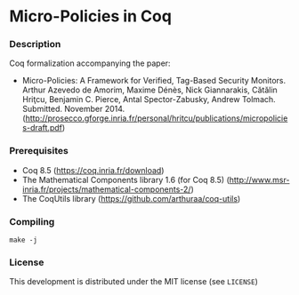 # Micro-Policies in Coq

### Description

Coq formalization accompanying the paper:
- Micro-Policies: A Framework for Verified, Tag-Based Security Monitors. Arthur Azevedo de Amorim, Maxime Dénès, Nick Giannarakis, Cătălin Hriţcu, Benjamin C. Pierce, Antal Spector-Zabusky, Andrew Tolmach. Submitted. November 2014. (http://prosecco.gforge.inria.fr/personal/hritcu/publications/micropolicies-draft.pdf)

### Prerequisites

- Coq 8.5 (https://coq.inria.fr/download)
- The Mathematical Components library 1.6 (for Coq 8.5)
  (http://www.msr-inria.fr/projects/mathematical-components-2/)
- The CoqUtils library (https://github.com/arthuraa/coq-utils)

### Compiling

    make -j

### License

This development is distributed under the MIT license (see `LICENSE`)
